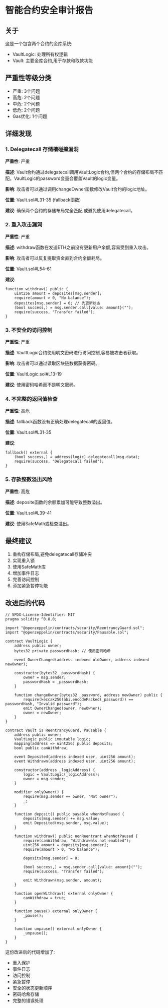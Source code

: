 # 智能合约安全审计报告

## 关于
这是一个包含两个合约的金库系统:
- VaultLogic: 处理所有权逻辑
- Vault: 主要金库合约,用于存款和取款功能

## 严重性等级分类
- 严重: 3个问题
- 高危: 2个问题  
- 中危: 2个问题
- 低危: 2个问题
- Gas优化: 1个问题

## 详细发现

### 1. Delegatecall 存储槽碰撞漏洞

**严重性**:
 严重

**描述**:
 Vault合约通过delegatecall调用VaultLogic合约,但两个合约的存储布局不匹配。VaultLogic的password变量会覆盖Vault的logic变量。

**影响**:
 攻击者可以通过调用changeOwner函数修改Vault合约的logic地址。

**位置**:
 Vault.sol#L31-35 (fallback函数)

**建议**:
 确保两个合约的存储布局完全匹配,或避免使用delegatecall。

### 2. 重入攻击漏洞

**严重性**:
 严重

**描述**:
 withdraw函数在发送ETH之前没有更新用户余额,容易受到重入攻击。

**影响**:
 攻击者可以反复提取资金直到合约余额耗尽。

**位置**:
 Vault.sol#L54-61

**建议**:

```solidity
function withdraw() public {
    uint256 amount = deposites[msg.sender];
    require(amount > 0, "No balance");
    deposites[msg.sender] = 0; // 先更新状态
    (bool success,) = msg.sender.call{value: amount}("");
    require(success, "Transfer failed");
}
```

### 3. 不安全的访问控制

**严重性**:
 严重

**描述**:
 VaultLogic合约使用明文密码进行访问控制,容易被攻击者获取。

**影响**:
 攻击者可以通过读取区块链数据获得密码。

**位置**:
 VaultLogic.sol#L13-19

**建议**:
 使用密码哈希而不是明文密码。

### 4. 不完整的返回值检查

**严重性**:
 高危

**描述**:
 fallback函数没有正确处理delegatecall的返回值。

**位置**:
 Vault.sol#L31-35

**建议**:
 
```solidity
fallback() external {
    (bool success,) = address(logic).delegatecall(msg.data);
    require(success, "Delegatecall failed");
}
```

### 5. 存款整数溢出风险

**严重性**:
 高危

**描述**:
 deposite函数的余额累加可能导致整数溢出。

**位置**:
 Vault.sol#L39-41

**建议**:
 使用SafeMath或检查溢出。

## 最终建议
1. 重构存储布局,避免delegatecall存储冲突
2. 实现重入锁
3. 使用SafeMath库
4. 增加事件日志
5. 完善访问控制
6. 添加紧急暂停功能

## 改进后的代码
```solidity
// SPDX-License-Identifier: MIT
pragma solidity ^0.8.0;

import "@openzeppelin/contracts/security/ReentrancyGuard.sol";
import "@openzeppelin/contracts/security/Pausable.sol";

contract VaultLogic {
    address public owner;
    bytes32 private passwordHash; // 使用密码哈希

    event OwnerChanged(address indexed oldOwner, address indexed newOwner);
    
    constructor(bytes32 _passwordHash) {
        owner = msg.sender;
        passwordHash = _passwordHash;
    }

    function changeOwner(bytes32 _password, address newOwner) public {
        require(keccak256(abi.encodePacked(_password)) == passwordHash, "Invalid password");
        emit OwnerChanged(owner, newOwner);
        owner = newOwner;
    }
}

contract Vault is ReentrancyGuard, Pausable {
    address public owner;
    VaultLogic public immutable logic;
    mapping(address => uint256) public deposits;
    bool public canWithdraw;

    event Deposited(address indexed user, uint256 amount);
    event Withdrawn(address indexed user, uint256 amount);
    
    constructor(address _logicAddress) {
        logic = VaultLogic(_logicAddress);
        owner = msg.sender;
    }

    modifier onlyOwner() {
        require(msg.sender == owner, "Not owner");
        _;
    }

    function deposit() public payable whenNotPaused {
        deposits[msg.sender] += msg.value;
        emit Deposited(msg.sender, msg.value);
    }

    function withdraw() public nonReentrant whenNotPaused {
        require(canWithdraw, "Withdrawals not enabled");
        uint256 amount = deposits[msg.sender];
        require(amount > 0, "No balance");
        
        deposits[msg.sender] = 0;
        
        (bool success,) = msg.sender.call{value: amount}("");
        require(success, "Transfer failed");
        
        emit Withdrawn(msg.sender, amount);
    }

    function openWithdraw() external onlyOwner {
        canWithdraw = true;
    }

    function pause() external onlyOwner {
        _pause();
    }

    function unpause() external onlyOwner {
        _unpause();
    }
}
```

这份改进后的代码增加了:
- 重入保护
- 事件日志
- 访问控制
- 紧急暂停
- 安全的状态更新顺序
- 密码哈希存储
- 完整的错误处理
